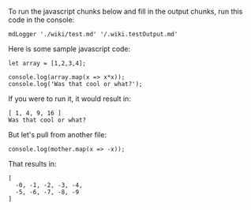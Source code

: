 To run the javascript chunks below and fill in the output chunks,
run this code in the console:

    mdLogger './wiki/test.md' '/.wiki.testOutput.md'

Here is some sample javascript code:

[javascript]: # (log=true)

    let array = [1,2,3,4];

    console.log(array.map(x => x*x));
    console.log('Was that cool or what?');

[--]: # ()

If you were to run it, it would result in:

[javascript]: # (output=true)

    [ 1, 4, 9, 16 ]
    Was that cool or what?

[--]: # ()

But let's pull from another file:

[javascript]: # (setup=./wiki/testPre.md:mother,log=true)

    console.log(mother.map(x => -x));

[--]: # ()

That results in:

[javascript]: # (output=true)

    [
      -0, -1, -2, -3, -4,
      -5, -6, -7, -8, -9
    ]

[--]: # ()

